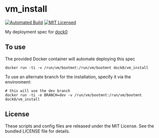 vm_install
========

[![Automated Build](http://img.shields.io/badge/automated-build-green.svg)](https://registry.hub.docker.com/u/dock0/vm_install/)
[![MIT Licensed](http://img.shields.io/badge/license-MIT-green.svg)](https://tldrlegal.com/license/mit-license)


My deployment spec for [dock0](https://github.com/dock0/dock0)

## To use

The provided Docker container will automate deploying this spec

```
docker run -ti -v /run/vm/bootmnt:/run/vm/bootmnt dock0/vm_install
```

To use an alternate branch for the installation, specify it via the environment:

```
# this will use the dev branch
docker run -ti -e BRANCH=dev -v /run/vm/bootmnt:/run/vm/bootmnt dock0/vm_install
```

## License

These scripts and config files are released under the MIT License. See the bundled LICENSE file for details.

